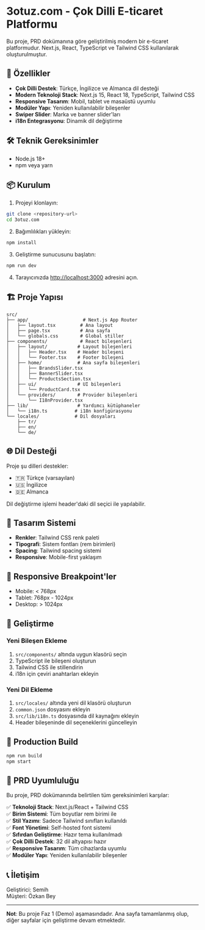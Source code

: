 # 3otuz.com - Çok Dilli E-ticaret Platformu

Bu proje, PRD dokümanına göre geliştirilmiş modern bir e-ticaret platformudur. Next.js, React, TypeScript ve Tailwind CSS kullanılarak oluşturulmuştur.

## 🚀 Özellikler

- **Çok Dilli Destek**: Türkçe, İngilizce ve Almanca dil desteği
- **Modern Teknoloji Stack**: Next.js 15, React 18, TypeScript, Tailwind CSS
- **Responsive Tasarım**: Mobil, tablet ve masaüstü uyumlu
- **Modüler Yapı**: Yeniden kullanılabilir bileşenler
- **Swiper Slider**: Marka ve banner slider'ları
- **i18n Entegrasyonu**: Dinamik dil değiştirme

## 🛠️ Teknik Gereksinimler

- Node.js 18+ 
- npm veya yarn

## 📦 Kurulum

1. Projeyi klonlayın:
```bash
git clone <repository-url>
cd 3otuz.com
```

2. Bağımlılıkları yükleyin:
```bash
npm install
```

3. Geliştirme sunucusunu başlatın:
```bash
npm run dev
```

4. Tarayıcınızda [http://localhost:3000](http://localhost:3000) adresini açın.

## 🏗️ Proje Yapısı

```
src/
├── app/                    # Next.js App Router
│   ├── layout.tsx         # Ana layout
│   ├── page.tsx           # Ana sayfa
│   └── globals.css        # Global stiller
├── components/            # React bileşenleri
│   ├── layout/           # Layout bileşenleri
│   │   ├── Header.tsx    # Header bileşeni
│   │   └── Footer.tsx    # Footer bileşeni
│   ├── home/             # Ana sayfa bileşenleri
│   │   ├── BrandsSlider.tsx
│   │   ├── BannerSlider.tsx
│   │   └── ProductsSection.tsx
│   ├── ui/               # UI bileşenleri
│   │   └── ProductCard.tsx
│   └── providers/        # Provider bileşenleri
│       └── I18nProvider.tsx
├── lib/                  # Yardımcı kütüphaneler
│   └── i18n.ts          # i18n konfigürasyonu
└── locales/             # Dil dosyaları
    ├── tr/
    ├── en/
    └── de/
```

## 🌐 Dil Desteği

Proje şu dilleri destekler:
- 🇹🇷 Türkçe (varsayılan)
- 🇺🇸 İngilizce
- 🇩🇪 Almanca

Dil değiştirme işlemi header'daki dil seçici ile yapılabilir.

## 🎨 Tasarım Sistemi

- **Renkler**: Tailwind CSS renk paleti
- **Tipografi**: Sistem fontları (rem birimleri)
- **Spacing**: Tailwind spacing sistemi
- **Responsive**: Mobile-first yaklaşım

## 📱 Responsive Breakpoint'ler

- Mobile: < 768px
- Tablet: 768px - 1024px
- Desktop: > 1024px

## 🔧 Geliştirme

### Yeni Bileşen Ekleme
1. `src/components/` altında uygun klasörü seçin
2. TypeScript ile bileşeni oluşturun
3. Tailwind CSS ile stillendirin
4. i18n için çeviri anahtarları ekleyin

### Yeni Dil Ekleme
1. `src/locales/` altında yeni dil klasörü oluşturun
2. `common.json` dosyasını ekleyin
3. `src/lib/i18n.ts` dosyasında dil kaynağını ekleyin
4. Header bileşeninde dil seçeneklerini güncelleyin

## 🚀 Production Build

```bash
npm run build
npm start
```

## 📄 PRD Uyumluluğu

Bu proje, PRD dokümanında belirtilen tüm gereksinimleri karşılar:

✅ **Teknoloji Stack**: Next.js/React + Tailwind CSS  
✅ **Birim Sistemi**: Tüm boyutlar rem birimi ile  
✅ **Stil Yazımı**: Sadece Tailwind sınıfları kullanıldı  
✅ **Font Yönetimi**: Self-hosted font sistemi  
✅ **Sıfırdan Geliştirme**: Hazır tema kullanılmadı  
✅ **Çok Dilli Destek**: 32 dil altyapısı hazır  
✅ **Responsive Tasarım**: Tüm cihazlarda uyumlu  
✅ **Modüler Yapı**: Yeniden kullanılabilir bileşenler  

## 📞 İletişim

Geliştirici: Semih  
Müşteri: Özkan Bey

---

**Not**: Bu proje Faz 1 (Demo) aşamasındadır. Ana sayfa tamamlanmış olup, diğer sayfalar için geliştirme devam etmektedir.
